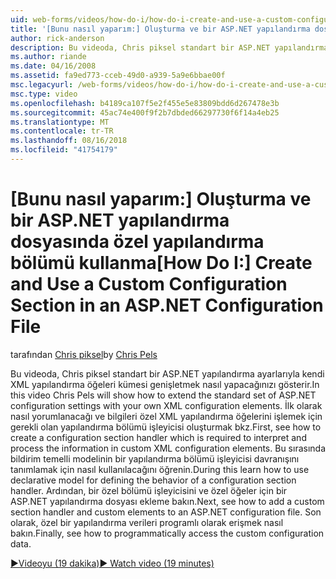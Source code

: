 ```yaml
---
uid: web-forms/videos/how-do-i/how-do-i-create-and-use-a-custom-configuration-section-in-an-aspnet-configuration-file
title: '[Bunu nasıl yaparım:] Oluşturma ve bir ASP.NET yapılandırma dosyasında özel yapılandırma bölümü kullanma | Microsoft Docs'
author: rick-anderson
description: Bu videoda, Chris piksel standart bir ASP.NET yapılandırma ayarlarıyla kendi XML yapılandırma öğeleri kümesi genişletmek nasıl yapacağınızı gösterir. İlk olarak, bkz. nasıl...
ms.author: riande
ms.date: 04/16/2008
ms.assetid: fa9ed773-cceb-49d0-a939-5a9e6bbae00f
msc.legacyurl: /web-forms/videos/how-do-i/how-do-i-create-and-use-a-custom-configuration-section-in-an-aspnet-configuration-file
msc.type: video
ms.openlocfilehash: b4189ca107f5e2f455e5e83809bdd6d267478e3b
ms.sourcegitcommit: 45ac74e400f9f2b7dbded66297730f6f14a4eb25
ms.translationtype: MT
ms.contentlocale: tr-TR
ms.lasthandoff: 08/16/2018
ms.locfileid: "41754179"
---
```

<a name="how-do-i-create-and-use-a-custom-configuration-section-in-an-aspnet-configuration-file"></a><span data-ttu-id="d9676-104">[Bunu nasıl yaparım:] Oluşturma ve bir ASP.NET yapılandırma dosyasında özel yapılandırma bölümü kullanma</span><span class="sxs-lookup"><span data-stu-id="d9676-104">[How Do I:] Create and Use a Custom Configuration Section in an ASP.NET Configuration File</span></span>
====================
<span data-ttu-id="d9676-105">tarafından [Chris piksel](https://twitter.com/chrispels)</span><span class="sxs-lookup"><span data-stu-id="d9676-105">by [Chris Pels](https://twitter.com/chrispels)</span></span>

<span data-ttu-id="d9676-106">Bu videoda, Chris piksel standart bir ASP.NET yapılandırma ayarlarıyla kendi XML yapılandırma öğeleri kümesi genişletmek nasıl yapacağınızı gösterir.</span><span class="sxs-lookup"><span data-stu-id="d9676-106">In this video Chris Pels will show how to extend the standard set of ASP.NET configuration settings with your own XML configuration elements.</span></span> <span data-ttu-id="d9676-107">İlk olarak nasıl yorumlanacağı ve bilgileri özel XML yapılandırma öğelerini işlemek için gerekli olan yapılandırma bölümü işleyicisi oluşturmak bkz.</span><span class="sxs-lookup"><span data-stu-id="d9676-107">First, see how to create a configuration section handler which is required to interpret and process the information in custom XML configuration elements.</span></span> <span data-ttu-id="d9676-108">Bu sırasında bildirim temelli modelinin bir yapılandırma bölümü işleyicisi davranışını tanımlamak için nasıl kullanılacağını öğrenin.</span><span class="sxs-lookup"><span data-stu-id="d9676-108">During this learn how to use declarative model for defining the behavior of a configuration section handler.</span></span> <span data-ttu-id="d9676-109">Ardından, bir özel bölümü işleyicisini ve özel öğeler için bir ASP.NET yapılandırma dosyası ekleme bakın.</span><span class="sxs-lookup"><span data-stu-id="d9676-109">Next, see how to add a custom section handler and custom elements to an ASP.NET configuration file.</span></span> <span data-ttu-id="d9676-110">Son olarak, özel bir yapılandırma verileri programlı olarak erişmek nasıl bakın.</span><span class="sxs-lookup"><span data-stu-id="d9676-110">Finally, see how to programmatically access the custom configuration data.</span></span>

[<span data-ttu-id="d9676-111">&#9654;Videoyu (19 dakika)</span><span class="sxs-lookup"><span data-stu-id="d9676-111">&#9654; Watch video (19 minutes)</span></span>](https://channel9.msdn.com/Blogs/ASP-NET-Site-Videos/how-do-i-create-and-use-a-custom-configuration-section-in-an-aspnet-configuration-file)
